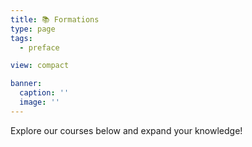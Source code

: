 ```yaml
---
title: 📚 Formations
type: page
tags:
  - preface

view: compact

banner:
  caption: ''
  image: ''
---
```


Explore our courses below and expand your knowledge!
